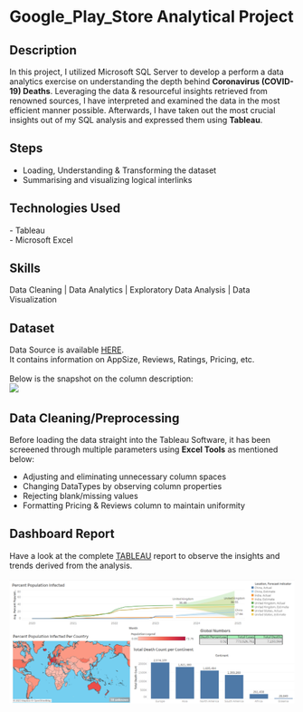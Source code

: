 # Google_Play_Store Analytical Project

<h2>Description</h2>
In this project, I utilized Microsoft SQL Server to develop a perform a data analytics exercise on understanding the depth behind <b>Coronavirus (COVID-19) Deaths</b>. Leveraging the data & resourceful insights retrieved from renowned sources, I have interpreted and examined the data in the most efficient manner possible. Afterwards, I have taken out the most crucial insights out of my SQL analysis and expressed them using <b>Tableau</b>.
</br>

## Steps
- Loading, Understanding & Transforming the dataset<br>
- Summarising and visualizing logical interlinks </b>

<h2>Technologies Used</h2>
- Tableau <br>
- Microsoft Excel

## Skills 
Data Cleaning | Data Analytics | Exploratory Data Analysis | Data Visualization

## Dataset 
Data Source is available [HERE](https://www.kaggle.com/code/tirendazacademy/google-play-store-eda-data-visualization#Data-Visualization).</br>It contains information on AppSize, Reviews, Ratings, Pricing, etc.<br></br>
Below is the snapshot on the column description:<br>
<img src="https://i.imgur.com/95s6asw.png"/>

## Data Cleaning/Preprocessing

Before loading the data straight into the Tableau Software, it has been screeened through multiple parameters using <b>Excel Tools</b> as mentioned below:<br>

- Adjusting and eliminating unnecessary column spaces 
- Changing DataTypes by observing column properties
- Rejecting blank/missing values
- Formatting Pricing & Reviews column to maintain uniformity
  
## Dashboard Report 
Have a look at the complete [TABLEAU](https://public.tableau.com/views/CovidDashboard_16905681686080/Dashboard1?:language=en-US&:display_count=n&:origin=viz_share_link) report to observe the insights and trends derived from the analysis.
<br></br>![Dashboard](https://github.com/KAnurag27/COVID-PortfolioProject/blob/main/Tableau%20Dashboard%20-%20COVID%20Project.png)



